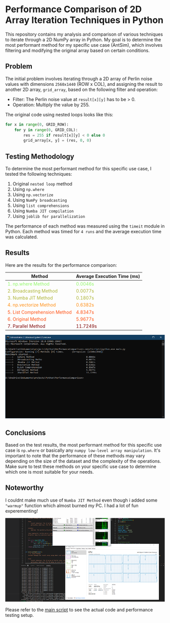 # Performance Comparison of 2D Array Iteration Techniques in Python

This repository contains my analysis and comparison of various techniques to iterate through a 2D NumPy array in Python. My goal is to determine the most performant method for my specific use case (AntSim), which involves filtering and modifying the original array based on certain conditions.

## Problem

The initial problem involves iterating through a 2D array of Perlin noise values with dimensions `2560x1440` (ROW x COL), and assigning the result to another 2D array, `grid_array`, based on the following filter and operation:

- Filter: The Perlin noise value at `result[x][y]` has to be > 0.
- Operation: Multiply the value by 255.

The original code using nested loops looks like this:

```python
for x in range(0, GRID_ROW):
    for y in range(0, GRID_COL):
        res = 255 if result[x][y] < 0 else 0
        grid_array[x, y] = (res, 0, 0)
```

## Testing Methodology

To determine the most performant method for this specific use case, I tested the following techniques:

1. Original `nested loop` method
2. Using `np.where`
3. Using `np.vectorize`
4. Using `NumPy broadcasting`
5. Using `list comprehensions`
6. Using `Numba JIT compilation`
7. Using `joblib for parallelization`

The performance of each method was measured using the `timeit` module in Python. Each method was timed for ``4 runs`` and the average execution time was calculated.

## Results

Here are the results for the performance comparison:

| Method                   | Average Execution Time (ms) |
| ------------------------ | --------------------------- |
| <span style="color:#90f768">1. np.where Method</span>          | <span style="color:#90f768">0.0046s</span>                        |
| <span style="color:#acb333">2. Broadcasting Method</span>       | <span style="color:#acb333">0.0077s</span>                         |
| <span style="color:#acb333">3. Numba JIT Method</span>          | <span style="color:#acb333">0.1807s</span>                         |
| <span style="color:#ff8e15">4. np.vectorize Method</span>      | <span style="color:#ff8e15">0.6382s</span>                        |
| <span style="color:#ff4e10">5. List Comprehension Method</span>| <span style="color:#ff4e10">4.8347s</span>                       |
| <span style="color:#ff4e10">6. Original Method</span>           | <span style="color:#ff4e10">5.9677s</span>                         |
| <span style="color:#7e0606">7. Parallel Method</span>          | <span style="color:#7e0606">11.7249s</span>                        |

![results](screen.png)

## Conclusions

Based on the test results, the most performant method for this specific use case is `np.where` or basically any `numpy low-level array manipulation`. It's important to note that the performance of these methods may vary depending on the size of the dataset and the complexity of the operations. Make sure to test these methods on your specific use case to determine which one is most suitable for your needs. 

## Noteworthy
I couldnt make much use of `Numba JIT Method` even though i added some `"warmup"` function which almost burned my PC.
I had a lot of fun experementing!

![results](screen2.png)

Please refer to the [main script](./main.py) to see the actual code and performance testing setup.
